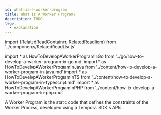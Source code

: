 ```yaml
---
id: what-is-a-worker-program
title: What Is A Worker Program?
description: TODO
tags:
  - explanation
---
```


import {RelatedReadContainer, RelatedReadItem} from '../components/RelatedReadList.js'

<!-- prettier-ignore -->
import * as HowToDevelopAWorkerProgramInGo from '../go/how-to-develop-a-worker-program-in-go.md'
import * as HowToDevelopAWorkerProgramInJava from '../content/how-to-develop-a-worker-program-in-java.md'
import * as HowToDevelopAWorkerProgramInTS from '../content/how-to-develop-a-worker-program-in-typescript.md'
import * as HowToDevelopAWorkerProgramInPHP from '../content/how-to-develop-a-worker-program-in-php.md'

A Worker Program is the static code that defines the constraints of the Worker Process, developed using a Temporal SDK's APIs.

<RelatedReadContainer>
  <RelatedReadItem page={HowToDevelopAWorkerProgramInGo} />
  <RelatedReadItem page={HowToDevelopAWorkerProgramInJava} />
  <RelatedReadItem page={HowToDevelopAWorkerProgramInPHP} />
  <RelatedReadItem page={HowToDevelopAWorkerProgramInTS} />
</RelatedReadContainer>
